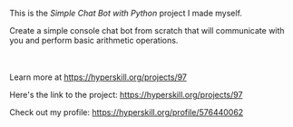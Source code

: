 This is the *Simple Chat Bot with Python* project I made myself.


<p>Create a simple console chat bot from scratch that will communicate with you and perform basic arithmetic operations.</p><br/><br/>Learn more at <a href="https://hyperskill.org/projects/97?utm_source=ide&utm_medium=ide&utm_campaign=ide&utm_content=project-card">https://hyperskill.org/projects/97</a>

Here's the link to the project: https://hyperskill.org/projects/97

Check out my profile: https://hyperskill.org/profile/576440062